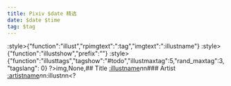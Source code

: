 ```yaml
---
title: Pixiv $date 精选
date: $date $time
tag: $tag
---
```

:style>{"function":"illust","rpimgtext":":tag","imgtext":":illustname"}
:style>{"function":"illustshow","prefix":""}
:style>{"function":"illusttags","tagshow":"#todo","illustmaxtag":5,"rand_maxtag":3,"tagslang": 0}
?>img,None,## Title [:illustname](https://www.pixiv.net/artworks/:illustid)$n$n### Artist [:artistname](https://www.pixiv.net/users/:artistid)$n$n:illust$n$n<?
